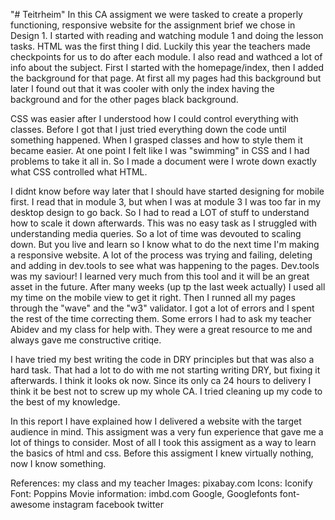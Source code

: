 "# Teitrheim"
In this CA assigment we were tasked to create a properly functioning, responsive website for the assignment brief we chose in Design 1. I started with reading and watching module 1 and doing the lesson tasks. HTML was the first thing I did. Luckily this year the teachers made checkpoints for us to do after each module. I also read and wathced a lot of info about the subject. First I started with the homepage/index, then I added the background for that page. At first all my pages had this background but later I found out that it was cooler with only the index having the background and for the other pages black background.

CSS was easier after I understood how I could control everything with classes. Before I got that I just tried everything down the code until something happened. When I grasped classes and how to style them it became easier. At one point I felt like I was "swimming" in CSS and I had problems to take it all in. So I made a document were I wrote down exactly what CSS controlled what HTML.

I didnt know before way later that I should have started designing for mobile first. I read that in module 3, but when I was at module 3 I was too far in my desktop design to go back. So I had to read a LOT of stuff to understand how to scale it down afterwards. This was no easy task as I struggled with understanding media queries. So a lot of time was devouted to scaling down. But you live and learn so I know what to do the next time I'm making a responsive website. A lot of the process was trying and failing, deleting and adding in dev.tools to see what was happening to the pages. Dev.tools was my saviour! I learned very much from this tool and it will be an great asset in the future. After many weeks (up tp the last week actually) I used all my time on the mobile view to get it right. Then I runned all my pages through the "wave" and the "w3" validator. I got a lot of errors and I spent the rest of the time correcting them. Some errors I had to ask my teacher Abidev and my class for help with. They were a great resource to me and always gave me constructive critiqe.

I have tried my best writing the code in DRY principles but that was also a hard task. That had a lot to do with me not starting writing DRY, but fixing it afterwards. I think it looks ok now. Since its only ca 24 hours to delivery I think it be best not to screw up my whole CA. I tried cleaning up my code to the best of my knowledge.

In this report I have explained how I delivered a website with the target audience in mind. This assigment was a very fun experience that gave me a lot of things to consider. Most of all I took this assigment as a way to learn the basics of html and css. Before this assigment I knew virtually nothing, now I know something.

References: my class and my teacher
Images: pixabay.com
Icons: Iconify
Font: Poppins
Movie information: imbd.com
Google, Googlefonts
font-awesome
instagram
facebook
twitter